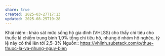 ```yaml
---
share: true
created: 2025-03-27T17:13
updated: 2025-08-25T19:28
---
```

Khái niệm:: 
khảo sát mức sống hộ gia đình (VHLSS) cho thấy chi tiêu cho thuốc lá chiếm trung bình 1,9% tổng chi tiêu hộ, nhưng ở nhóm hộ nghèo, tỷ lệ này có thể lên tới 2,5–3%
Nguồn:: https://vhlinh.substack.com/p/thue-thuoc-la-va-nhung-nguy-bien